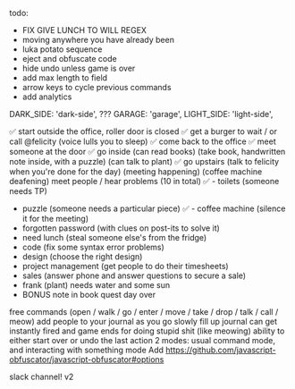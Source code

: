 todo:
 - FIX GIVE LUNCH TO WILL REGEX
 - moving anywhere you have already been
 - luka potato sequence
 - eject and obfuscate code
 - hide undo unless game is over
 - add max length to field
 - arrow keys to cycle previous commands
 - add analytics

  DARK_SIDE: 'dark-side',
  ??? GARAGE: 'garage',
  LIGHT_SIDE: 'light-side',

✅ start outside the office, roller door is closed
✅ get a burger to wait / or call @felicity (voice lulls you to sleep)
✅ come back to the office
✅ meet someone at the door
✅ go inside (can read books) (take book, handwritten note inside, with a puzzle) (can talk to plant)
✅ go upstairs (talk to felicity when you're done for the day) (meeting happening) (coffee machine deafening)
meet people / hear problems (10 in total)
 ✅ - toilets (someone needs TP)
 - puzzle (someone needs a particular piece)
 ✅ - coffee machine (silence it for the meeting)
 - forgotten password (with clues on post-its to solve it)
 - need lunch (steal someone else's from the fridge)
 - code (fix some syntax error problems)
 - design (choose the right design)
 - project management (get people to do their timesheets)
 - sales (answer phone and answer questions to secure a sale)
 - frank (plant) needs water and some sun
 - BONUS note in book quest
day over


free commands (open / walk / go / enter / move / take / drop / talk / call / meow)
add people to your journal as you go
slowly fill up journal
can get instantly fired and game ends for doing stupid shit (like meowing)
ability to either start over or undo the last action
2 modes: usual command mode, and interacting with something mode
Add https://github.com/javascript-obfuscator/javascript-obfuscator#options

slack channel! v2
